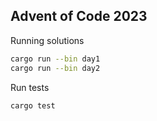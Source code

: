Advent of Code 2023
---

Running solutions

```bash
cargo run --bin day1
cargo run --bin day2
```

Run tests

```bash
cargo test
```
